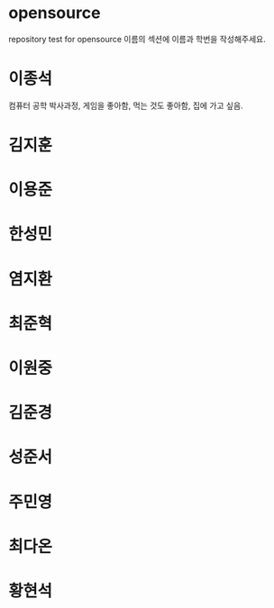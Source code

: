 # opensource
repository test for opensource
이름의 섹션에 이름과 학번을 작성해주세요.
# 이종석
컴퓨터 공학 박사과정, 게임을 좋아함, 먹는 것도 좋아함, 집에 가고 싶음.

# 김지훈

# 이용준

# 한성민

# 염지환

# 최준혁

# 이원중

# 김준경

# 성준서

# 주민영

# 최다온

# 황현석